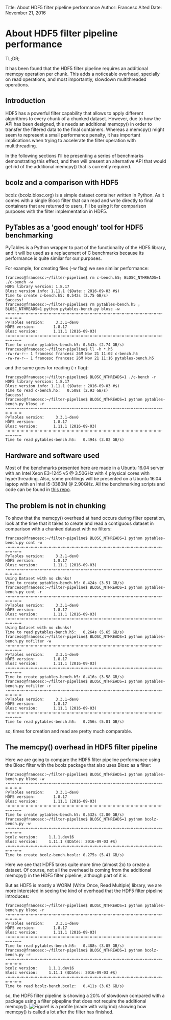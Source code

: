 Title:  About HDF5 filter pipeline performance
Author: Francesc Alted
Date:   November 21, 2016 

About HDF5 filter pipeline performance
======================================

TL;DR;

It has been found that the HDF5 filter pipeline requires an additional
memcpy operation per chunk.  This adds a noticeable overhead, specially
on read operations, and most importantly, slowdown multithreaded
operations.

Introduction
------------

HDF5 has a powerful filter capability that allows to apply different
algorithms to every chunk of a chunked dataset.  However, due to how
the API has been designed, this needs an additional memcpy() in order
to transfer the filtered data to the final containers.  Whereas
a memcpy() might seem to represent a small performance penalty, it has
important implications when trying to accelerate the filter operation
with multithreading.

In the following sections I'll be presenting a series of benchmarks
demonstrating this effect, and then will present an alternative API
that would get rid of the additional memcpy() that is currently
required.

bcolz and a comparison with HDF5
--------------------------------

bcolz (bcolz.blosc.org) is a simple dataset container written in Python.
As it comes with a single Blosc filter that can read and write directly
to final containers that are returned to users, I'll be using it for
comparison purposes with the filter implementation in HDF5.

PyTables as a 'good enough' tool for HDF5 benchmarking
------------------------------------------------------

PyTables is a Python wrapper to part of the functionality of the HDF5
library, and it will be used as a replacement of C benchmarks because
its performance is quite similar for our purposes.

For example, for creating files (-w flag) we see similar performance:

```
francesc@francesc:~/filter-pipeline$ rm c-bench.h5; BLOSC_NTHREADS=1 ./c-bench -w
HDF5 library version: 1.8.17
Blosc version info: 1.11.1 ($Date:: 2016-09-03 #$)
Time to create c-bench.h5: 0.542s (2.75 GB/s)
Success!
francesc@francesc:~/filter-pipeline$ rm pytables-bench.h5 ; BLOSC_NTHREADS=1 python pytables-bench.py blosc -w
-=-=-=-=-=-=-=-=-=-=-=-=-=-=-=-=-=-=-=-=-=-=-=-=-=-=-=-=-=-=-=-=-=-=-=-=-=-=
PyTables version:     3.3.1-dev0
HDF5 version:        1.8.17
Blosc version:       1.11.1 (2016-09-03)
-=-=-=-=-=-=-=-=-=-=-=-=-=-=-=-=-=-=-=-=-=-=-=-=-=-=-=-=-=-=-=-=-=-=-=-=-=-=
Time to create pytables-bench.h5: 0.543s (2.74 GB/s)
francesc@francesc:~/filter-pipeline$ ll -h *.h5
-rw-rw-r-- 1 francesc francesc 26M Nov 21 11:02 c-bench.h5
-rw-rw-r-- 1 francesc francesc 26M Nov 21 11:16 pytables-bench.h5
```

and the same goes for reading (-r flag):

```
francesc@francesc:~/filter-pipeline$ BLOSC_NTHREADS=1 ./c-bench -r
HDF5 library version: 1.8.17
Blosc version info: 1.11.1 ($Date:: 2016-09-03 #$)
Time to read c-bench.h5:   0.508s (2.93 GB/s)
Success!
francesc@francesc:~/filter-pipeline$ BLOSC_NTHREADS=1 python pytables-bench.py blosc -r
-=-=-=-=-=-=-=-=-=-=-=-=-=-=-=-=-=-=-=-=-=-=-=-=-=-=-=-=-=-=-=-=-=-=-=-=-=-=
PyTables version:     3.3.1-dev0
HDF5 version:        1.8.17
Blosc version:       1.11.1 (2016-09-03)
-=-=-=-=-=-=-=-=-=-=-=-=-=-=-=-=-=-=-=-=-=-=-=-=-=-=-=-=-=-=-=-=-=-=-=-=-=-=
Time to read pytables-bench.h5:   0.494s (3.02 GB/s)
```

Hardware and software used
--------------------------

Most of the benchmarks presented here are made in a Ubuntu 16.04 server
with an Intel Xeon E3-1245 v5 @ 3.50GHz with 4 physical cores with
hyperthreading.  Also, some profilings will be presented on a Ubuntu
16.04 laptop with an Intel i5-3380M @ 2.90GHz.  All the benchmarking
scripts and code can be found in [this repo](https://github.com/FrancescAlted/filter-pipeline).

The problem is not in chunking
------------------------------

To show that the memcpy() overhead at hand occurs during filter
operation, look at the time that it takes to create and read a
contiguous dataset in comparison with a chunked dataset with no filters:

```
francesc@francesc:~/filter-pipeline$ BLOSC_NTHREADS=1 python pytables-bench.py cont -w
-=-=-=-=-=-=-=-=-=-=-=-=-=-=-=-=-=-=-=-=-=-=-=-=-=-=-=-=-=-=-=-=-=-=-=-=-=-=
PyTables version:     3.3.1-dev0
HDF5 version:        1.8.17
Blosc version:       1.11.1 (2016-09-03)
-=-=-=-=-=-=-=-=-=-=-=-=-=-=-=-=-=-=-=-=-=-=-=-=-=-=-=-=-=-=-=-=-=-=-=-=-=-=
Using Dataset with no chunks!
Time to create pytables-bench.h5: 0.424s (3.51 GB/s)
francesc@francesc:~/filter-pipeline$ BLOSC_NTHREADS=1 python pytables-bench.py cont -r
-=-=-=-=-=-=-=-=-=-=-=-=-=-=-=-=-=-=-=-=-=-=-=-=-=-=-=-=-=-=-=-=-=-=-=-=-=-=
PyTables version:     3.3.1-dev0
HDF5 version:        1.8.17
Blosc version:       1.11.1 (2016-09-03)
-=-=-=-=-=-=-=-=-=-=-=-=-=-=-=-=-=-=-=-=-=-=-=-=-=-=-=-=-=-=-=-=-=-=-=-=-=-=
Using Dataset with no chunks!
Time to read pytables-bench.h5:   0.264s (5.65 GB/s)
francesc@francesc:~/filter-pipeline$ BLOSC_NTHREADS=1 python pytables-bench.py nofilter -w
-=-=-=-=-=-=-=-=-=-=-=-=-=-=-=-=-=-=-=-=-=-=-=-=-=-=-=-=-=-=-=-=-=-=-=-=-=-=
PyTables version:     3.3.1-dev0
HDF5 version:        1.8.17
Blosc version:       1.11.1 (2016-09-03)
-=-=-=-=-=-=-=-=-=-=-=-=-=-=-=-=-=-=-=-=-=-=-=-=-=-=-=-=-=-=-=-=-=-=-=-=-=-=
Time to create pytables-bench.h5: 0.416s (3.58 GB/s)
francesc@francesc:~/filter-pipeline$ BLOSC_NTHREADS=1 python pytables-bench.py nofilter -r
-=-=-=-=-=-=-=-=-=-=-=-=-=-=-=-=-=-=-=-=-=-=-=-=-=-=-=-=-=-=-=-=-=-=-=-=-=-=
PyTables version:     3.3.1-dev0
HDF5 version:        1.8.17
Blosc version:       1.11.1 (2016-09-03)
-=-=-=-=-=-=-=-=-=-=-=-=-=-=-=-=-=-=-=-=-=-=-=-=-=-=-=-=-=-=-=-=-=-=-=-=-=-=
Time to read pytables-bench.h5:   0.256s (5.81 GB/s)
```

so, times for creation and read are pretty much comparable.

The memcpy() overhead in HDF5 filter pipeline
---------------------------------------------

Here we are going to compare the HDF5 filter pipeline performance using
the Blosc filter with the bcolz package that also uses Blosc as a
filter:

```
francesc@francesc:~/filter-pipeline$ BLOSC_NTHREADS=1 python pytables-bench.py blosc -w
-=-=-=-=-=-=-=-=-=-=-=-=-=-=-=-=-=-=-=-=-=-=-=-=-=-=-=-=-=-=-=-=-=-=-=-=-=-=
PyTables version:     3.3.1-dev0
HDF5 version:        1.8.17
Blosc version:       1.11.1 (2016-09-03)
-=-=-=-=-=-=-=-=-=-=-=-=-=-=-=-=-=-=-=-=-=-=-=-=-=-=-=-=-=-=-=-=-=-=-=-=-=-=
Time to create pytables-bench.h5: 0.532s (2.80 GB/s)
francesc@francesc:~/filter-pipeline$ BLOSC_NTHREADS=1 python bcolz-bench.py -w
-=-=-=-=-=-=-=-=-=-=-=-=-=-=-=-=-=-=-=-=-=-=-=-=-=-=-=-=-=-=-=-=-=-=-=-=-=-=
bcolz version:     1.1.1.dev16
Blosc version:     1.11.1 ($Date:: 2016-09-03 #$)
-=-=-=-=-=-=-=-=-=-=-=-=-=-=-=-=-=-=-=-=-=-=-=-=-=-=-=-=-=-=-=-=-=-=-=-=-=-=
Time to create bcolz-bench.bcolz: 0.275s (5.41 GB/s)
```

Here we see that HDF5 takes quite more time (almost 2x) to create
a dataset.  Of course, not all the overhead is coming from the
additional memcpy() in the HDF5 filter pipeline, although part of it is.

But as HDF5 is mostly a WORM (Write Once, Read Multiple) library, we
are more interested in seeing the kind of overhead that the HDF5 filter
pipeline introduces:

```
francesc@francesc:~/filter-pipeline$ BLOSC_NTHREADS=1 python pytables-bench.py blosc -r
-=-=-=-=-=-=-=-=-=-=-=-=-=-=-=-=-=-=-=-=-=-=-=-=-=-=-=-=-=-=-=-=-=-=-=-=-=-=
PyTables version:     3.3.1-dev0
HDF5 version:        1.8.17
Blosc version:       1.11.1 (2016-09-03)
-=-=-=-=-=-=-=-=-=-=-=-=-=-=-=-=-=-=-=-=-=-=-=-=-=-=-=-=-=-=-=-=-=-=-=-=-=-=
Time to read pytables-bench.h5:   0.488s (3.05 GB/s)
francesc@francesc:~/filter-pipeline$ BLOSC_NTHREADS=1 python bcolz-bench.py -r
-=-=-=-=-=-=-=-=-=-=-=-=-=-=-=-=-=-=-=-=-=-=-=-=-=-=-=-=-=-=-=-=-=-=-=-=-=-=
bcolz version:     1.1.1.dev16
Blosc version:     1.11.1 ($Date:: 2016-09-03 #$)
-=-=-=-=-=-=-=-=-=-=-=-=-=-=-=-=-=-=-=-=-=-=-=-=-=-=-=-=-=-=-=-=-=-=-=-=-=-=
Time to read bcolz-bench.bcolz:   0.411s (3.63 GB/s)
```

so, the HDF5 filter pipeline is showing a 20% of slowdown compared with
a package using a filter pipepline that does not require the additional
memcpy().  ![Figure1][Figure1] is a profile (made with valgrind) showing how
memcpy() is called a lot after the filter has finished.

[Figure1]: https://github.com/FrancescAlted/filter-pipeline/blob/master/report/pytables-bench-blosc5-r.png

